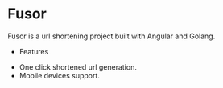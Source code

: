 # Fusor

Fusor is a url shortening project built with Angular and Golang.

* Features
- One click shortened url generation.
- Mobile devices support.
